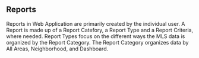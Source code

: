 ## Reports

Reports in Web Application are primarily created by the individual user. A Report is made up of a Report Catefory, a Report Type and a Report Criteria, where needed. Report Types focus on the different ways the MLS data is organized by the Report Category. The Report Category organizes data by All Areas, Neighborhood, and Dashboard.
